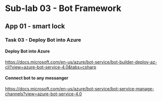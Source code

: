 # Sub-lab 03 - Bot Framework

## App 01 - smart lock

### Task 03 - Deploy Bot into Azure

#### Deploy Bot into Azure

<https://docs.microsoft.com/en-us/azure/bot-service/bot-builder-deploy-az-cli?view=azure-bot-service-4.0&tabs=csharp>

#### Connect bot to any messanger

<https://docs.microsoft.com/en-us/azure/bot-service/bot-service-manage-channels?view=azure-bot-service-4.0>
